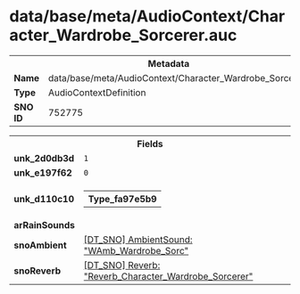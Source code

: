 <h1>data/base/meta/AudioContext/Character_Wardrobe_Sorcerer.auc</h1><table><tr><th colspan="100%">Metadata</th></tr><tr><td><b>Name</b></td><td>data/base/meta/AudioContext/Character_Wardrobe_Sorcerer.auc</td></tr><tr><td><b>Type</b></td><td>AudioContextDefinition</td></tr><tr><td><b>SNO ID</b></td><td>752775</td></tr></table>

<table><tr><th colspan="100%">Fields</th></tr><tr><td><b>unk_2d0db3d</b></td><td><code>1</code></td></tr><tr><td><b>unk_e197f62</b></td><td><code>0</code></td></tr><tr><td><b>unk_d110c10</b></td><td><table><tr><th colspan="100%">Type_fa97e5b9</th></tr></table>

</td></tr><tr><td><b>arRainSounds</b></td><td></td></tr><tr><td><b>snoAmbient</b></td><td><a href="..\AmbientSound\WAmb_Wardrobe_Sorc.ams.md">[DT_SNO] AmbientSound: "WAmb_Wardrobe_Sorc"</a></td></tr><tr><td><b>snoReverb</b></td><td><a href="..\Reverb\Reverb_Character_Wardrobe_Sorcerer.rev.md">[DT_SNO] Reverb: "Reverb_Character_Wardrobe_Sorcerer"</a></td></tr></table>

